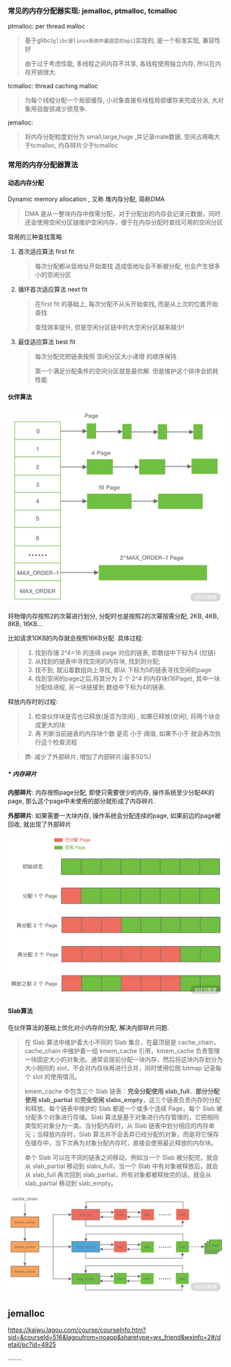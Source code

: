 ### 常见的内存分配器实现: jemalloc, ptmalloc, tcmalloc

ptmalloc: per thread malloc

> 基于glibc(`glibc是linux系统中最底层的api`)实现的, 是一个标准实现, 兼容性好
>
> 由于过于考虑性能, 多线程之间内存不共享, 各线程使用独立内存, 所以在内存开销很大.

tcmalloc: thread caching malloc

> 为每个线程分配一个局部缓存, 小对象直接有线程局部缓存来完成分派, 大对象用自旋锁减少锁竞争.

jemalloc: 

> 将内存分配粒度划分为 small,large,huge ,并记录mate数据, 空间占用略大于tcmalloc, 内存碎片少于tcmalloc



### 常用的内存分配器算法

#### 动态内存分配

Dynamic memory allocation , 又称 堆内存分配, 简称DMA

> DMA 是从一整块内存中按需分配，对于分配出的内存会记录元数据，同时还会使用空闲分区链维护空闲内存，便于在内存分配时查找可用的空闲分区

常用的三种查找策略

1. 首次适应算法 first fit

   > 每次分配都从低地址开始查找 造成低地址会不断被分配, 也会产生很多小的空闲分区

2. 循环首次适应算法 next fit

   > 在first fit 的基础上, 每次分配不从头开始查找, 而是从上次的位置开始查找
   >
   > 查找效率提升, 但是空闲分区链中的大空闲分区越来越少!

3. 最佳适应算法 best fit

   > 每次分配完把链表按照 空闲分区大小递增 的顺序保持.
   >
   > 第一个满足分配条件的空间分区就是最优解. 但是维护这个排序会损耗性能.



#### 伙伴算法

![伙伴算法内存分配](内存分配-伙伴算法.png)

将物理内存按照2的次幂进行划分, 分配时也是按照2的次幂按需分配,  2KB, 4KB, 8KB, 16KB... 

比如请求10KB的内存就会按照16KB分配. 具体过程:

> 1. 找到存储 2^4=16 的连续 page 对应的链表, 即数组中下标为4 (拉链)
> 2. 从找到的链表中寻找空闲的内存块, 找到则分配;
> 3. 找不到, 就沿着数组向上寻找, 即从 下标为5的链表寻找空闲的page
> 4. 找到空闲的page之后,将其分为 2 个 2^4 的内存块(16Page), 其中一块分配给进程, 另一块链接到 数组中下标为4的链表.

释放内存时的过程:

> 1. 检查伙伴块是否也已释放(是否为空闲) , 如果已释放(空闲), 将两个块合成更大的块
> 2. 再 判断当前链表的内存块个数 是否 小于 阈值, 如果不小于 就会再次执行这个检查流程

> 弊: 减少了外部碎片, 增加了内部碎片(最多50%)

##### * 内存碎片

**内部碎片**: 内存按照page分配, 即使只需要很少的内存, 操作系统至少分配4K的page, 那么这个page中未使用的部分就形成了内存碎片.

**外部碎片**: 如果需要一大块内存, 操作系统会分配连续的page, 如果前边的page被回收, 就出现了外部碎片

![外部碎片](内存碎片-外部碎片.png)

#### Slab算法

在伙伴算法的基础上优化对小内存的分配, 解决内部碎片问题.

> 在 Slab 算法中维护着大小不同的 Slab 集合，在最顶层是 cache_chain，cache_chain 中维护着一组 kmem_cache 引用，kmem_cache 负责管理一块固定大小的对象池。通常会提前分配一块内存，然后将这块内存划分为大小相同的 slot，不会对内存块再进行合并，同时使用位图 bitmap 记录每个 slot 的使用情况。
>
> kmem_cache 中包含三个 Slab 链表：**完全分配使用 slab_full**、**部分分配使用 slab_partial** 和**完全空闲 slabs_empty**，这三个链表负责内存的分配和释放。每个链表中维护的 Slab 都是一个或多个连续 Page，每个 Slab 被分配多个对象进行存储。Slab 算法是基于对象进行内存管理的，它把相同类型的对象分为一类。当分配内存时，从 Slab 链表中划分相应的内存单元；当释放内存时，Slab 算法并不会丢弃已经分配的对象，而是将它保存在缓存中，当下次再为对象分配内存时，直接会使用最近释放的内存块。
>
> 单个 Slab 可以在不同的链表之间移动，例如当一个 Slab 被分配完，就会从 slab_partial 移动到 slabs_full，当一个 Slab 中有对象被释放后，就会从 slab_full 再次回到 slab_partial，所有对象都被释放完的话，就会从 slab_partial 移动到 slab_empty。

![slab算法](%E5%86%85%E5%AD%98%E5%88%86%E9%85%8D%E7%AE%97%E6%B3%95-Slab%E7%AE%97%E6%B3%95.png)

## jemalloc

https://kaiwu.lagou.com/course/courseInfo.htm?sid=&courseId=516&lagoufrom=noapp&sharetype=wx_friend&wxinfo=2#/detail/pc?id=4925

........